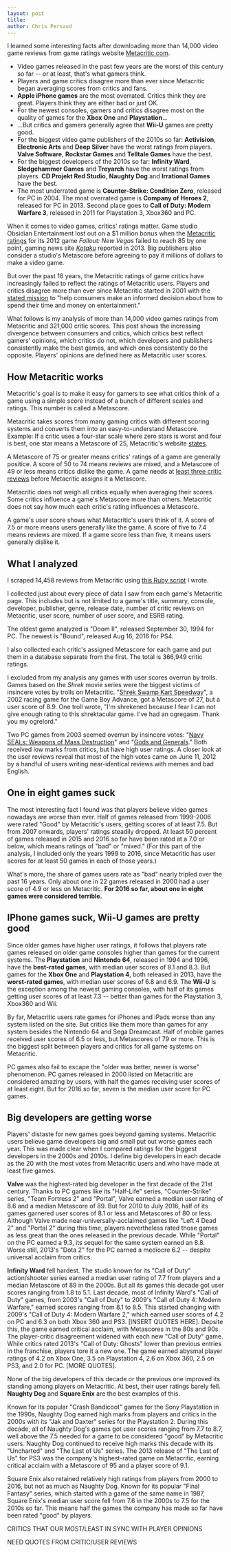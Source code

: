 ```yaml
---
layout: post
title: 
author: Chris Persaud
---
```


I learned some interesting facts after downloading more than 14,000 video game reviews from game ratings website [Metacritic.com](http://metacritic.com).

- Video games released in the past few years are the worst of this century so far -- or at least, that's what gamers think.
- Players and game critics disagree more than ever since Metacritic began averaging scores from critics and fans.
- **Apple iPhone games** are the most overrated. Critics think they are great. Players think they are either bad or just OK.
- For the newest consoles, gamers and critics disagree most on the quality of games for the **Xbox One** and **Playstation**...
- ...But critics and gamers generally agree that **Wii-U** games are pretty good.
- For the biggest video game publishers of the 2010s so far: **Activision**, **Electronic Arts** and **Deep Silver** have the worst ratings from players. **Valve Software**, **Rockstar Games** and **Telltale Games** have the best.
- For the biggest developers of the 2010s so far: **Infinity Ward**, **Sledgehammer Games** and **Treyarch** have the worst ratings from players. **CD Projekt Red Studio**, **Naughty Dog** and **Irrational Games** have the best.
- The most underrated game is **Counter-Strike: Condition Zero**, released for PC in 2004. The most overrated game is **Company of Heroes 2**, released for PC in 2013. Second place goes to **Call of Duty: Modern Warfare 3**, released in 2011 for Playstation 3, Xbox360 and PC.

When it comes to video games, critics' ratings matter. Game studio Obsidian Entertainment lost out on a $1 million bonus when the [Metacritic ratings](http://www.metacritic.com/game/pc/fallout-new-vegas) for its 2012 game *Fallout: New Vegas* failed to reach 85 by one point, gaming news site *[Kotaku](http://kotaku.com/a-look-at-metacritics-many-problems-16849849440)* reported in 2013. Big publishers also consider a studio's Metascore before agreeing to pay it millions of dollars to make a video game.

But over the past 16 years, the Metacritic ratings of game critics have increasingly failed to reflect the ratings of Metacritic users. Players and critics disagree more than ever since Metacritic started in 2001 with the [stated mission](http://www.metacritic.com/about-metacritic) to "help consumers make an informed decision about how to spend their time and money on entertainment."

What follows is my analysis of more than 14,000 video games ratings from Metacritic and 321,000 critic scores. This post shows the increasing divergence between consumers and critics, which critics best reflect gamers' opinions, which critics do not, which developers and publishers consistently make the best games, and which ones consistently do the opposite. Players' opinions are defined here as Metacritic user scores.


## How Metacritic works 

Metacritic's goal is to make it easy for gamers to see what critics think of a game using a simple score instead of a bunch of different scales and ratings. This number is called a Metascore.

Metacritic takes scores from many gaming critics with different scoring systems and converts them into an easy-to-understand Metascore. Example: If a critic uses a four-star scale where zero stars is worst and four is best, one star means a Metascore of 25, Metacritic's website [states](http://www.metacritic.com/about-metascores).

A Metascore of 75 or greater means critics' ratings of a game are generally positice. A score of 50 to 74 means reviews are mixed, and a Metascore of 49 or less means critics dislike the game. A game needs at [least three critic reviews](http://www.metacritic.com/faq#item13) before Metacritic assigns it a Metascore. 

Metacritic does not weigh all critics equally when averaging their scores. Some critics influence a game's Metascore more than others. Metacritic does not say how much each critic's rating influences a Metascore.

A game's user score shows what Metacritic's users think of it. A score of 7.5 or more means users generally like the game. A score of five to 7.4 means reviews are mixed. If a game score less than five, it means users generally dislike it.


## What I analyzed

I scraped 14,458 reviews from Metacritic using [this Ruby script](https://github.com/chrismp/Metacritic-video-games-scanner) I wrote.

I collected just about every piece of data I saw from each game's Metacritic page. This includes but is not limited to a game's title, summary, console, developer, publisher, genre, release date, number of critic reviews on Metacritic, user score, number of user score, and ESRB rating. 

The oldest game analyzed is "Doom II", released September 30, 1994 for PC. The newest is "Bound", released Aug 16, 2016 for PS4.

I also collected each critic's assigned Metascore for each game and put them in a database separate from the first. The total is 366,949 critic ratings.

I excluded from my analysis any games with user scores overrun by trolls. Games based on the *Shrek* movie series were the biggest victims of insincere votes by trolls on Metacritic. "[Shrek Swamp Kart Speedway](http://www.metacritic.com/game/game-boy-advance/shrek-swamp-kart-speedway)", a 2002 racing game for the Game Boy Advance, got a Metascore of 27, but a user score of 8.9. One troll wrote, "I'm shrekened because I fear I can not give enough rating to this shrektacular game. I've had an ogregasm. Thank you my ogrelord."

Two PC games from 2003 seemed overrun by insincere votes: "[Navy SEALs: Weapons of Mass Destruction](http://www.metacritic.com/game/pc/navy-seals-weapons-of-mass-destruction/user-reviews)" and "[Gods and Generals](http://www.metacritic.com/game/pc/gods-and-generals/user-reviews)." Both received low marks from critics, but have high user ratings. A closer look at the user reviews reveal that most of the high votes came on June 11, 2012 by a handful of users writing near-identical reviews with memes and bad English.


## One in eight games suck	

The most interesting fact I found was that players believe video games nowadays are worse than ever. Half of games released from 1999-2006 were rated "Good" by Metacritic's users, getting scores of at least 7.5. But from 2007 onwards, players' ratings steadily dropped. At least 50 percent of games released in 2015 and 2016 so far have been rated at a 7.0 or below, which means ratings of "bad" or "mixed." (For this part of the analysis, I included only the years 1999 to 2016, since Metacritic has user scores for at least 50 games in each of those years.)

What's more, the share of games users rate as "bad" nearly tripled over the past 16 years. Only about one in 22 games released in 2000 had a user score of 4.9 or less on Metacritic. **For 2016 so far, about one in eight games were considered terrible.**


## IPhone games suck, Wii-U games are pretty good

Since older games have higher user ratings, it follows that players rate games released on older game consoles higher than games for the current systems. The **Playstation** and **Nintendo 64**, released in 1994 and 1996, have the **best-rated games**, with median user scores of 8.1 and 8.3. But games for the **Xbox One** and **Playstation 4**, both released in 2013, have the **worst-rated games**, with median user scores of 6.8 and 6.9. The **Wii-U** is the exception among the newest gaming consoles, with half of its games getting user scores of at least 7.3 -- better than games for the Playstation 3, Xbox360 and Wii.

By far, Metacritic users rate games for iPhones and iPads worse than any system listed on the site. But critics like them more than games for any system besides the Nintendo 64 and Sega Dreamcast. Half of mobile games received user scores of 6.5 or less, but Metascores of 79 or more. This is the biggest split between players and critics for all game systems on Metacritic.

PC games also fail to escape the "older was better, newer is worse" phenomenon. PC games released in 2000 listed on Metacritic are considered amazing by users, with half the games receiving user scores of at least eight. But for 2016 so far, seven is the median user score for PC games.


## Big developers are getting worse

Players' distaste for new games goes beyond gaming systems. Metacritic users believe game developers big and small put out worse games each year. This was made clear when I compared ratings for the biggest developers in the 2000s and 2010s. I define big developers in each decade as the 20 with the most votes from Metacritic users and who have made at least five games.

**Valve** was the highest-rated big developer in the first decade of the 21st century. Thanks to PC games like its "Half-Life" series, "Counter-Strike" series, "Team Fortress 2" and "Portal", Valve earned a median user rating of 8.6 and a median Metascore of 89. But for 2010 to July 2016, half of its games garnered user scores of 8.1 or less and Metascores of 80 or less. Although Valve made near-universally-acclaimed games like "Left 4 Dead 2" and "Portal 2" during this time, players nevertheless rated those games as less great than the ones released in the previous decade. While "Portal" on the PC earned a 9.3, its sequel for the same system earned an 8.8. Worse still, 2013's "Dota 2" for the PC earned a mediocre 6.2 -- despite universal acclaim from critics.

**Infinity Ward** fell hardest. The studio known for its "Call of Duty" action/shooter series earned a median user rating of 7.7 from players and a median Metascore of 89 in the 2000s. But all its games this decade got user scores ranging from 1.8 to 5.1. Last decade, most of Infinity Ward's "Call of Duty" games, from 2003's "Call of Duty" to 2009's "Call of Duty 4: Modern Warfare," earned scores ranging from 8.1 to 8.5. This started changing with 2009's "Call of Duty 4: Modern Warfare 2," which earned user scores of 4.2 on PC and 6.3 on both Xbox 360 and PS3. [INSERT QUOTES HERE]. Depsite this, the game earned critical acclaim, with Metascores in the 80s and 90s. The player-critic disagreement widened with each new "Call of Duty" game. While critics rated 2013's "Call of Duty: Ghosts" lower than previous entries in the franchise, players tore it a new one. The game earned abysmal player ratings of 4.2 on Xbox One, 3.5 on Playstation 4, 2.6 on Xbox 360, 2.5 on PS3, and 2.0 for PC. [MORE QUOTES].

None of the big developers of this decade or the previous one improved its standing among players on Metacritic. At best, their user ratings barely fell. **Naughty Dog** and **Square Enix** are the best examples of this.

Known for its popular "Crash Bandicoot" games for the Sony Playstation in the 1990s, Naughty Dog earned high marks from players and critics in the 2000s with its "Jak and Daxter" series for the Playstation 2. During this decade, all of Naughty Dog's games got user scores ranging from 7.7 to 8.7, well above the 7.5 needed for a game to be considered "good" by Metacritic users. Naughty Dog continued to receive high marks this decade with its "Uncharted" and "The Last of Us" series. The 2013 release of "The Last of Us" for PS3 was the company's highest-rated game on Metacritic, earning critical acclaim with a Metascore of 95 and a player score of 9.1.

Square Enix also retained relatively high ratings from players from 2000 to 2016, but not as much as Naughty Dog. Known for its popular "Final Fantasy" series, which started with a game of the same name in 1987, Square Enix's median user score fell from 7.6 in the 2000s to 7.5 for the 2010s so far. This means half the games the company has made so far have been rated "good" by players.


CRITICS THAT OUR MOST/LEAST IN SYNC WITH PLAYER OPINIONS

NEED QUOTES FROM CRITIC/USER REVIEWS

## 
